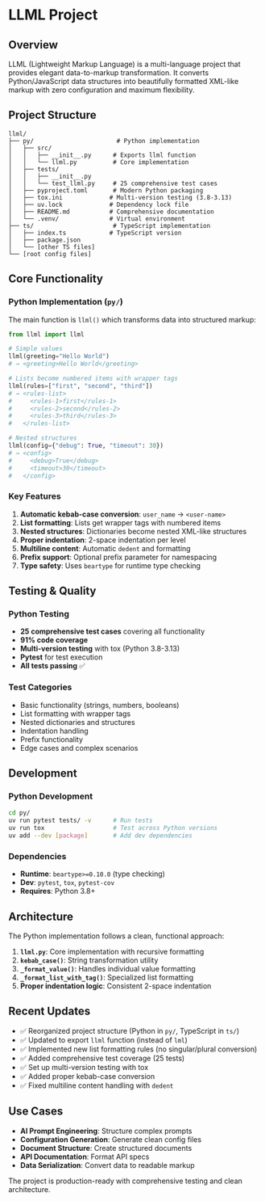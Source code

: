 # LLML Project

## Overview

LLML (Lightweight Markup Language) is a multi-language project that provides elegant data-to-markup transformation. It converts Python/JavaScript data structures into beautifully formatted XML-like markup with zero configuration and maximum flexibility.

## Project Structure

```
llml/
├── py/                       # Python implementation
│   ├── src/
│   │   ├── __init__.py      # Exports llml function
│   │   └── llml.py          # Core implementation
│   ├── tests/
│   │   ├── __init__.py
│   │   └── test_llml.py     # 25 comprehensive test cases
│   ├── pyproject.toml       # Modern Python packaging
│   ├── tox.ini             # Multi-version testing (3.8-3.13)
│   ├── uv.lock             # Dependency lock file
│   ├── README.md           # Comprehensive documentation
│   └── .venv/              # Virtual environment
├── ts/                      # TypeScript implementation
│   ├── index.ts            # TypeScript version
│   ├── package.json
│   └── [other TS files]
└── [root config files]
```

## Core Functionality

### Python Implementation (`py/`)

The main function is `llml()` which transforms data into structured markup:

```python
from llml import llml

# Simple values
llml(greeting="Hello World")
# → <greeting>Hello World</greeting>

# Lists become numbered items with wrapper tags
llml(rules=["first", "second", "third"])
# → <rules-list>
#     <rules-1>first</rules-1>
#     <rules-2>second</rules-2>
#     <rules-3>third</rules-3>
#   </rules-list>

# Nested structures
llml(config={"debug": True, "timeout": 30})
# → <config>
#     <debug>True</debug>
#     <timeout>30</timeout>
#   </config>
```

### Key Features

1. **Automatic kebab-case conversion**: `user_name` → `<user-name>`
2. **List formatting**: Lists get wrapper tags with numbered items
3. **Nested structures**: Dictionaries become nested XML-like structures
4. **Proper indentation**: 2-space indentation per level
5. **Multiline content**: Automatic `dedent` and formatting
6. **Prefix support**: Optional prefix parameter for namespacing
7. **Type safety**: Uses `beartype` for runtime type checking

## Testing & Quality

### Python Testing
- **25 comprehensive test cases** covering all functionality
- **91% code coverage**
- **Multi-version testing** with tox (Python 3.8-3.13)
- **Pytest** for test execution
- **All tests passing** ✅

### Test Categories
- Basic functionality (strings, numbers, booleans)
- List formatting with wrapper tags
- Nested dictionaries and structures
- Indentation handling
- Prefix functionality
- Edge cases and complex scenarios

## Development

### Python Development
```bash
cd py/
uv run pytest tests/ -v      # Run tests
uv run tox                   # Test across Python versions
uv add --dev [package]       # Add dev dependencies
```

### Dependencies
- **Runtime**: `beartype>=0.10.0` (type checking)
- **Dev**: `pytest`, `tox`, `pytest-cov`
- **Requires**: Python 3.8+

## Architecture

The Python implementation follows a clean, functional approach:

1. **`llml.py`**: Core implementation with recursive formatting
2. **`kebab_case()`**: String transformation utility
3. **`_format_value()`**: Handles individual value formatting
4. **`_format_list_with_tag()`**: Specialized list formatting
5. **Proper indentation logic**: Consistent 2-space indentation

## Recent Updates

- ✅ Reorganized project structure (Python in `py/`, TypeScript in `ts/`)
- ✅ Updated to export `llml` function (instead of `lml`)
- ✅ Implemented new list formatting rules (no singular/plural conversion)
- ✅ Added comprehensive test coverage (25 tests)
- ✅ Set up multi-version testing with tox
- ✅ Added proper kebab-case conversion
- ✅ Fixed multiline content handling with `dedent`

## Use Cases

- **AI Prompt Engineering**: Structure complex prompts
- **Configuration Generation**: Generate clean config files
- **Document Structure**: Create structured documents
- **API Documentation**: Format API specs
- **Data Serialization**: Convert data to readable markup

The project is production-ready with comprehensive testing and clean architecture.

